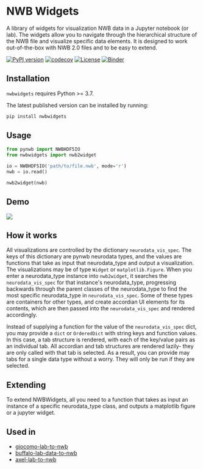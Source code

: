 # NWB Widgets
A library of widgets for visualization NWB data in a Jupyter notebook (or lab). The widgets allow you to navigate through the hierarchical structure of the NWB file and visualize specific data elements. It is designed to work out-of-the-box with NWB 2.0 files and to be easy to extend.

[![PyPI version](https://badge.fury.io/py/nwbwidgets.svg)](https://badge.fury.io/py/nwbwidgets)
[![codecov](https://codecov.io/gh/NeurodataWithoutBorders/nwb-jupyter-widgets/branch/master/graph/badge.svg)](https://codecov.io/gh/NeurodataWithoutBorders/nwb-jupyter-widgets)
[![License](https://img.shields.io/badge/License-BSD%203--Clause-blue.svg)](https://opensource.org/licenses/BSD-3-Clause)
[![Binder](https://mybinder.org/badge_logo.svg)](https://mybinder.org/v2/gh/NeurodataWithoutBorders/nwb-jupyter-widgets/master?filepath=examples%2FNWBWidgets-modality-demos.ipynb)


## Installation

`nwbwidgets` requires Python >= 3.7.

The latest published version can be installed by running:

```bash
pip install nwbwidgets
```

## Usage
```python
from pynwb import NWBHDF5IO
from nwbwidgets import nwb2widget

io = NWBHDF5IO('path/to/file.nwb', mode='r')
nwb = io.read()

nwb2widget(nwb)
```

## Demo
![](https://drive.google.com/uc?export=download&id=1JtI2KtT8MielIMvvtgxRzFfBTdc41LiE)

## How it works
All visualizations are controlled by the dictionary `neurodata_vis_spec`. The keys of this dictionary are pynwb neurodata types, and the values are functions that take as input that neurodata_type and output a visualization. The visualizations may be of type `Widget` or `matplotlib.Figure`. When you enter a neurodata_type instance into `nwb2widget`, it searches the `neurodata_vis_spec` for that instance's neurodata_type, progressing backwards through the parent classes of the neurodata_type to find the most specific neurodata_type in `neurodata_vis_spec`. Some of these types are containers for other types, and create accordian UI elements for its contents, which are then passed into the `neurodata_vis_spec` and rendered accordingly.

Instead of supplying a function for the value of the `neurodata_vis_spec` dict, you may provide a `dict` or `OrderedDict` with string keys and function values. In this case, a tab structure is rendered, with each of the key/value pairs as an individual tab. All accordian and tab structures are rendered lazily- they are only called with that tab is selected. As a result, you can provide may tabs for a single data type without a worry. They will only be run if they are selected.

## Extending
To extend NWBWidgets, all you need to a function that takes as input an instance of a specific neurodata_type class, and outputs a matplotlib figure or a jupyter widget.

## Used in
* [giocomo-lab-to-nwb](https://github.com/ben-dichter-consulting/giocomo-lab-to-nwb)
* [buffalo-lab-data-to-nwb](https://github.com/ben-dichter-consulting/buffalo-lab-data-to-nwb)
* [axel-lab-to-nwb](https://github.com/ben-dichter-consulting/axel-lab-to-nwb)
